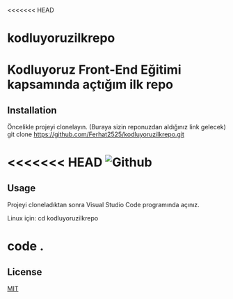 <<<<<<< HEAD
# kodluyoruzilkrepo
Kodluyoruz Front-End Eğitimi kapsamında açtığım ilk repo
=======
## Installation
Öncelikle projeyi clonelayın. (Buraya sizin reponuzdan aldığınız link gelecek)
git clone https://github.com/Ferhat2525/kodluyoruzilkrepo.git

<<<<<<< HEAD
![Github](img/GitHubProjeEkleme.PNG)
=======
## Usage
Projeyi cloneladıktan sonra Visual Studio Code programında açınız.

Linux için:
cd kodluyoruzilkrepo

code .
=======
## License
[MIT](https://choosealicense.com/licenses/mit/)
